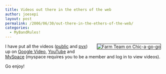 ```yaml
---
title: Videos out there in the ethers of the web
author: joesepi
layout: post
permalink: /2006/06/30/out-there-in-the-ethers-of-the-web/
categories:
  - MyBandRules!
---
```

<img border="1" align="right" title="Farm Team on Chic-a-go-go" alt="Farm Team on Chic-a-go-go" style="margin: 0px 0px 15px 15px" src="/images/chicagogo_farmteam-tn.jpg" />I have put all the videos ([public][1] and <a target="_blank" title="All the videos on the pvx site" href="http://www.pensamplivox.com/video">pvx</a>) up on <a target="_blank" title="Google Video" href="http://video.google.com/videosearch?q=pensamplivox">Google Video</a>, <a target="_blank" title="Everyone loves YouTube" href="http://youtube.com/profile_videos?user=joesepi">YouTube</a> and <a target="_blank" title="careful of Rupert Murdoch" href="http://myspace.com/joesepi">MySpace</a> (myspace requires you to be a member and log in to view videos).

Go enjoy!

 [1]: /public "Out travelling... playing guitar and stuff"